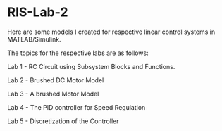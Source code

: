 # RIS-Lab-2
Here are some models I created for respective linear control systems in MATLAB/Simulink.

The topics for the respective labs are as follows:

Lab 1 - RC Circuit using Subsystem Blocks and Functions.

Lab 2 - Brushed DC Motor Model

Lab 3 - A brushed Motor Model

Lab 4 - The PID controller for Speed Regulation

Lab 5 - Discretization of the Controller
